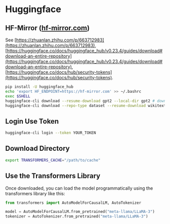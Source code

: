 # Huggingface

## HF-Mirror ([hf-mirror.com](https://hf-mirror.com/))

See [https://zhuanlan.zhihu.com/p/663712983](https://zhuanlan.zhihu.com/p/663712983), [https://huggingface.co/docs/huggingface_hub/v0.23.4/guides/download#download-an-entire-repository](https://huggingface.co/docs/huggingface_hub/v0.23.4/guides/download#download-an-entire-repository), [https://huggingface.co/docs/hub/security-tokens](https://huggingface.co/docs/hub/security-tokens).

```sh
pip install -U huggingface_hub
echo 'export HF_ENDPOINT=https://hf-mirror.com' >> ~/.bashrc
exec $SHELL
huggingface-cli download --resume-download gpt2 --local-dir gpt2 # download models
huggingface-cli download --repo-type dataset --resume-download wikitext --local-dir wikitext # download dataset
```

## Login Use Token

```sh
huggingface-cli login --token YOUR_TOKEN
```

## Download Directory

```sh
export TRANSFORMERS_CACHE="/path/to/cache"
```

## Use the Transformers Library

Once downloaded, you can load the model programmatically using the transformers library like this:

```python
from transformers import AutoModelForCausalLM, AutoTokenizer

model = AutoModelForCausalLM.from_pretrained("meta-llama/LLaMA-3")
tokenizer = AutoTokenizer.from_pretrained("meta-llama/LLaMA-3")
```
